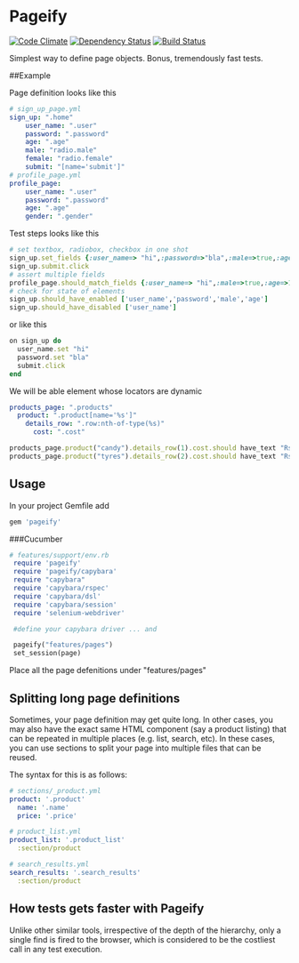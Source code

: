 # Pageify

[![Code Climate](https://codeclimate.com/github/paramadeep/pageify.png)](https://codeclimate.com/github/paramadeep/pageify)    [![Dependency Status](https://gemnasium.com/paramadeep/pageify.svg)](https://gemnasium.com/paramadeep/pageify)  [![Build Status](https://travis-ci.org/paramadeep/pageify.svg?branch=master)](https://travis-ci.org/paramadeep/pageify)

Simplest way to define page objects. Bonus, tremendously fast tests.

##Example

Page definition looks like this
```yaml
# sign_up_page.yml 
sign_up: ".home"
    user_name: ".user"
    password: ".password"
    age: ".age"
    male: "radio.male"
    female: "radio.female"
    submit: "[name='submit']"
# profile_page.yml 
profile_page:
    user_name: ".user"
    password: ".password"
    age: ".age"
    gender: ".gender"
```
Test steps looks like this
```ruby
# set textbox, radiobox, checkbox in one shot  
sign_up.set_fields {:user_name=> "hi",:password=>"bla",:male=>true,:age=>10}
sign_up.submit.click
# assert multiple fields
profile_page.should_match_fields {:user_name=> "hi",:male=>true,:age=>10}
# check for state of elements
sign_up.should_have_enabled ['user_name','password','male','age']
sign_up.should_have_disabled ['user_name']
```
or like this 
```ruby
on sign_up do
  user_name.set "hi"
  password.set "bla"
  submit.click
end
```

We will be able element whose locators are dynamic
```yaml
products_page: ".products"
  product: ".product[name='%s']"
    details_row: ".row:nth-of-type(%s)"
      cost: ".cost"
```
```ruby
products_page.product("candy").details_row(1).cost.should have_text "Rs.10"
products_page.product("tyres").details_row(2).cost.should have_text "Rs.20"
```

## Usage
In your project Gemfile add 
```ruby
gem 'pageify'
```
###Cucumber

```ruby
# features/support/env.rb
 require 'pageify'
 require 'pageify/capybara'
 require "capybara"
 require 'capybara/rspec'
 require 'capybara/dsl'
 require 'capybara/session'
 require 'selenium-webdriver'

 #define your capybara driver ... and 

 pageify("features/pages")
 set_session(page)
```
 Place all the page defenitions under "features/pages"

## Splitting long page definitions
Sometimes, your page definition may get quite long. In other cases, you may also have the exact same HTML component (say a product listing) that can be repeated in multiple places (e.g. list, search, etc). In these cases, you can use sections to split your page into multiple files that can be reused.

The syntax for this is as follows:

```yaml
# sections/_product.yml
product: '.product'
  name: '.name'
  price: '.price'

# product_list.yml
product_list: '.product_list'
  :section/product

# search_results.yml
search_results: '.search_results'
  :section/product

```
## How tests gets faster with Pageify

Unlike other similar tools, irrespective of the depth of the hierarchy, only a single find is fired to the browser, which is considered to be the costliest call in any test execution. 

